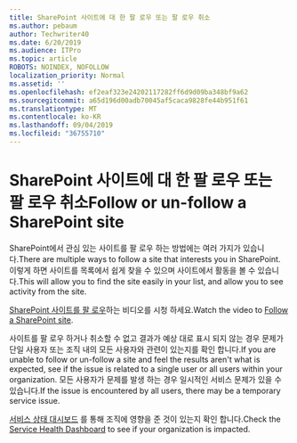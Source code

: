 ```yaml
---
title: SharePoint 사이트에 대 한 팔 로우 또는 팔 로우 취소
ms.author: pebaum
author: Techwriter40
ms.date: 6/20/2019
ms.audience: ITPro
ms.topic: article
ROBOTS: NOINDEX, NOFOLLOW
localization_priority: Normal
ms.assetid: ''
ms.openlocfilehash: ef2eaf323e24202117282ff6d9d09ba348bf9a62
ms.sourcegitcommit: a65d196d00adb70045af5caca9828fe44b951f61
ms.translationtype: MT
ms.contentlocale: ko-KR
ms.lasthandoff: 09/04/2019
ms.locfileid: "36755710"
---
```

# <a name="follow-or-un-follow-a-sharepoint-site"></a><span data-ttu-id="1e7bd-102">SharePoint 사이트에 대 한 팔 로우 또는 팔 로우 취소</span><span class="sxs-lookup"><span data-stu-id="1e7bd-102">Follow or un-follow a SharePoint site</span></span>

<span data-ttu-id="1e7bd-103">SharePoint에서 관심 있는 사이트를 팔 로우 하는 방법에는 여러 가지가 있습니다.</span><span class="sxs-lookup"><span data-stu-id="1e7bd-103">There are multiple ways to follow a site that interests you in SharePoint.</span></span> <span data-ttu-id="1e7bd-104">이렇게 하면 사이트를 목록에서 쉽게 찾을 수 있으며 사이트에서 활동을 볼 수 있습니다.</span><span class="sxs-lookup"><span data-stu-id="1e7bd-104">This will allow you to find the site easily in your list, and allow you to see activity from the site.</span></span> 

<span data-ttu-id="1e7bd-105">[SharePoint 사이트를 팔 로우](https://support.office.com/article/Video-Follow-a-SharePoint-site-33DB6FA5-9528-45D7-BCC7-F9C1FAAACAE0)하는 비디오를 시청 하세요.</span><span class="sxs-lookup"><span data-stu-id="1e7bd-105">Watch the video to [Follow a SharePoint site](https://support.office.com/article/Video-Follow-a-SharePoint-site-33DB6FA5-9528-45D7-BCC7-F9C1FAAACAE0).</span></span> 

<span data-ttu-id="1e7bd-106">사이트를 팔 로우 하거나 취소할 수 없고 결과가 예상 대로 표시 되지 않는 경우 문제가 단일 사용자 또는 조직 내의 모든 사용자와 관련이 있는지를 확인 합니다.</span><span class="sxs-lookup"><span data-stu-id="1e7bd-106">If you are unable to follow or un-follow a site and feel the results aren't what is expected, see if the issue is related to a single user or all users within your organization.</span></span> <span data-ttu-id="1e7bd-107">모든 사용자가 문제를 발생 하는 경우 일시적인 서비스 문제가 있을 수 있습니다.</span><span class="sxs-lookup"><span data-stu-id="1e7bd-107">If the issue is encountered by all users, there may be a temporary service issue.</span></span> 

<span data-ttu-id="1e7bd-108">[서비스 상태 대시보드](https://admin.microsoft.com/AdminPortal/Home#/servicehealth) 를 통해 조직에 영향을 준 것이 있는지 확인 합니다.</span><span class="sxs-lookup"><span data-stu-id="1e7bd-108">Check the [Service Health Dashboard](https://admin.microsoft.com/AdminPortal/Home#/servicehealth) to see if your organization is impacted.</span></span>
